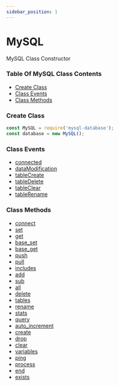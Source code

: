 ```yaml
---
sidebar_position: 1
---
```


# MySQL

MySQL Class Constructor

### Table Of MySQL Class Contents

- [Create Class](#create-class)
- [Class Events](#class-events)
- [Class Methods](#class-methods)

### Create Class

```js
const MySQL = require('mysql-database');
const database = new MySQL();
```

### Class Events
- [connected](/docs/events/connected)
- [dataModification](/docs/events/dataModification)
- [tableCreate](/docs/events/tableCreate)
- [tableDelete](/docs/events/tableDelete)
- [tableClear](/docs/events/tableClear)
- [tableRename](/docs/events/tableRename)

### Class Methods
- [connect](/docs/methods/connect)
- [set](/docs/methods/set)
- [get](/docs/methods/get)
- [base_set](/docs/methods/base_set)
- [base_get](/docs/methods/base_get)
- [push](/docs/methods/push)
- [pull](/docs/methods/pull)
- [includes](/docs/methods/includes)
- [add](/docs/methods/add)
- [sub](/docs/methods/sub)
- [all](/docs/methods/all)
- [delete](/docs/methods/delete)
- [tables](/docs/methods/tables)
- [rename](/docs/methods/rename)
- [stats](/docs/methods/stats)
- [query](/docs/methods/query)
- [auto_increment](/docs/methods/auto_increment)
- [create](/docs/methods/create)
- [drop](/docs/methods/drop)
- [clear](/docs/methods/clear)
- [variables](/docs/methods/variables)
- [ping](/docs/methods/ping)
- [process](/docs/methods/process)
- [end](/docs/methods/end)
- [exists](/docs/methods/exists)